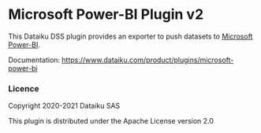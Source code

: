 # Microsoft Power-BI Plugin v2

This Dataiku DSS plugin provides an exporter to push datasets to [Microsoft Power-BI](https://powerbi.microsoft.com/en-us/).

Documentation: https://www.dataiku.com/product/plugins/microsoft-power-bi

### Licence

Copyright 2020-2021 Dataiku SAS

This plugin is distributed under the Apache License version 2.0
